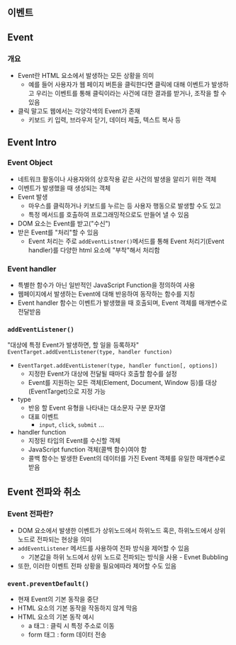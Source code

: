 이벤트
-----------
## Event
### 개요
- Event란 HTML 요소에서 발생하는 모든 상황을 의미
  - 예를 들어 사용자가 웹 페이지 버튼을 클릭한다면 클릭에 대해 이벤트가 발생하고 우리는 이벤트를 통해 클릭이라는 사건에 대한 결과를 받거나, 조작을 할 수 있음
- 클릭 말고도 웹에서는 각양각색의 Event가 존재
  - 키보드 키 입력, 브라우저 닫기, 데이터 제출, 텍스트 복사 등

## Event Intro
### Event Object
- 네트워크 활동이나 사용자와의 상호작용 같은 사건의 발생을 알리기 위한 객체
- 이벤트가 발생했을 때 생성되는 객체
- Event 발생
  - 마우스를 클릭하거나 키보드를 누르는 등 사용자 행동으로 발생할 수도 있고
  - 특정 메서드를 호출하여 프로그래밍적으로도 만들어 낼 수 있음
- DOM 요소는 Event를 받고("수신")
- 받은 Event를 "처리"할 수 있음
  - Event 처리는 주로 `addEventListner()`메서드를 통해 Event 처리기(Event handler)를 다양한 html 요소에 "부착"해서 처리함

### Event handler
- 특별한 함수가 아닌 일반적인 JavaScript Function을 정의하여 사용
- 웹페이지에서 발생하는 Event에 대해 반응하여 동작하는 함수를 지칭
- Event handler 함수는 이벤트가 발생했을 때 호출되며, Event 객체를 매개변수로 전달받음
  
### `addEventListener()`
"대상에 특정 Event가 발생하면, 할 일을 등록하자"
`EventTarget.addEventListener(type, handler function)`
- `EventTarget.addEventListener(type, handler function[, options])`
  - 지정한 Event가 대상에 전달될 때마다 호출할 함수를 설정
  - Event를 지원하는 모든 객체(Element, Document, Window 등)를 대상 (EventTarget)으로 지정 가능
- type
  - 반응 할 Event 유형을 나타내는 대소문자 구분 문자열
  - 대표 이벤트
    - `input`, `click`, `submit` ...
- handler function
  - 지정된 타입의 Event를 수신할 객체
  - JavaScript function 객체(콜백 함수)여야 함
  - 콜백 함수는 발생한 Event의 데이터를 가진 Event 객체를 유일한 매개변수로 받음

## Event 전파와 취소
### Event 전파란?
- DOM 요소에서 발생한 이벤트가 상위노드에서 하위노드 혹은, 하위노드에서 상위노드로 전파되는 현상을 의미
- `addEventListener` 메서드를 사용하여 전파 방식을 제어할 수 있음
  - 기본값을 하위 노드에서 상위 노드로 전파되는 방식을 사용 - Evnet Bubbling
- 또한, 이러한 이벤트 전파 상황을 필요에따라 제어할 수도 있음

### `event.preventDefault()`
- 현재 Event의 기본 동작을 중단
- HTML 요소의 기본 동작을 작동하지 않게 막음
- HTML 요소의 기본 동작 예시
  - a 태그 : 클릭 시 특정 주소로 이동
  - form 태그 : form 데이터 전송

